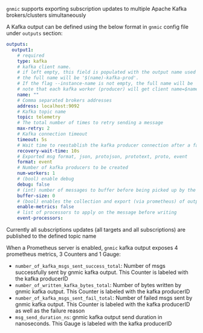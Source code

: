 `gnmic` supports exporting subscription updates to multiple Apache Kafka brokers/clusters simultaneously

A Kafka output can be defined using the below format in `gnmic` config file under `outputs` section:

```yaml
outputs:
  output1:
    # required
    type: kafka 
    # kafka client name. 
    # if left empty, this field is populated with the output name used as output ID (output1 in this example).
    # the full name will be '$(name)-kafka-prod'.
    # If the flag --instance-name is not empty, the full name will be '$(instance-name)-$(name)-kafka-prod.
    # note that each kafka worker (producer) will get client name=$name-$index
    name: ""
    # Comma separated brokers addresses
    address: localhost:9092 
    # Kafka topic name
    topic: telemetry 
    # The total number of times to retry sending a message
    max-retry: 2 
    # Kafka connection timeout
    timeout: 5s 
    # Wait time to reestablish the kafka producer connection after a failure
    recovery-wait-time: 10s 
    # Exported msg format, json, protojson, prototext, proto, event
    format: event 
    # Number of kafka producers to be created 
    num-workers: 1 
    # (bool) enable debug
    debug: false 
    # (int) number of messages to buffer before being picked up by the workers
    buffer-size: 0 
    # (bool) enables the collection and export (via prometheus) of output specific metrics
    enable-metrics: false 
    # list of processors to apply on the message before writing
    event-processors: 
```

Currently all subscriptions updates (all targets and all subscriptions) are published to the defined topic name

When a Prometheus server is enabled, `gnmic` kafka output exposes 4 prometheus metrics, 3 Counters and 1 Gauge:

* `number_of_kafka_msgs_sent_success_total`: Number of msgs successfully sent by gnmic kafka output. This Counter is labeled with the kafka producerID
* `number_of_written_kafka_bytes_total`: Number of bytes written by gnmic kafka output. This Counter is labeled with the kafka producerID
* `number_of_kafka_msgs_sent_fail_total`: Number of failed msgs sent by gnmic kafka output. This Counter is labeled with the kafka producerID as well as the failure reason
* `msg_send_duration_ns`: gnmic kafka output send duration in nanoseconds. This Gauge is labeled with the kafka producerID